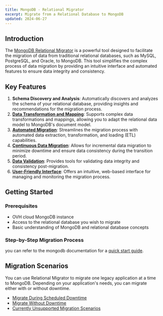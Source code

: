 ```yaml
---
title: MongoDB - Relational Migrator
excerpt: Migrate from a Relational Database to MongoDB
updated: 2024-06-27
---
```


## Introduction

The [MongoDB Relational Migrator](https://www.mongodb.com/fr-fr/products/tools/relational-migrator) is a powerful tool designed to facilitate the migration of data from traditional relational databases, such as MySQL, PostgreSQL, and Oracle, to MongoDB. This tool simplifies the complex process of data migration by providing an intuitive interface and automated features to ensure data integrity and consistency.

## Key Features

1. **Schema Discovery and Analysis**: Automatically discovers and analyzes the schema of your relational database, providing insights and recommendations for the migration process.
2. [**Data Transformation and Mapping**](https://www.mongodb.com/docs/relational-migrator/mapping-rules/schema-mapping/#schema-mapping): Supports complex data transformations and mappings, allowing you to adapt the relational data model to MongoDB's document model.
3. [**Automated Migration**](https://www.mongodb.com/developer/products/mongodb/easy-migration-relational-database-mongodb-relational-migrator/): Streamlines the migration process with automated data extraction, transformation, and loading (ETL) capabilities.
4. [**Continuous Data Migration**](https://www.mongodb.com/docs/relational-migrator/jobs/sync-jobs/#sync-jobs): Allows for incremental data migration to minimize downtime and ensure data consistency during the transition period.
5. [**Data Validation**](https://www.mongodb.com/docs/relational-migrator/jobs/data-verification/use-data-verification/#use-data-verification): Provides tools for validating data integrity and consistency post-migration.
6. [**User-Friendly Interface**](https://www.mongodb.com/docs/relational-migrator/getting-started/overview/#user-interface-overview): Offers an intuitive, web-based interface for managing and monitoring the migration process.

## Getting Started

### Prerequisites

- OVH cloud MongoDB instance
- Access to the relational database you wish to migrate
- Basic understanding of MongoDB and relational database concepts

### Step-by-Step Migration Process
you can refer to the mongodb documentation for a [quick start guide](https://www.mongodb.com/docs/relational-migrator/getting-started/#get-started-with-relational-migrator).

## Migration Scenarios
You can use Relational Migrator to migrate one legacy application at a time to MongoDB. Depending on your application's needs, you can migrate either with or without downtime.
- [Migrate During Scheduled Downtime](https://www.mongodb.com/docs/relational-migrator/getting-started/migration-scenarios/#migrate-during-scheduled-downtime)
- [Migrate Without Downtime](https://www.mongodb.com/docs/relational-migrator/getting-started/migration-scenarios/#migrate-without-downtime)
- [Currently Unsupported Migration Scenarios](https://www.mongodb.com/docs/relational-migrator/getting-started/migration-scenarios/#currently-unsupported-migration-scenarios)

